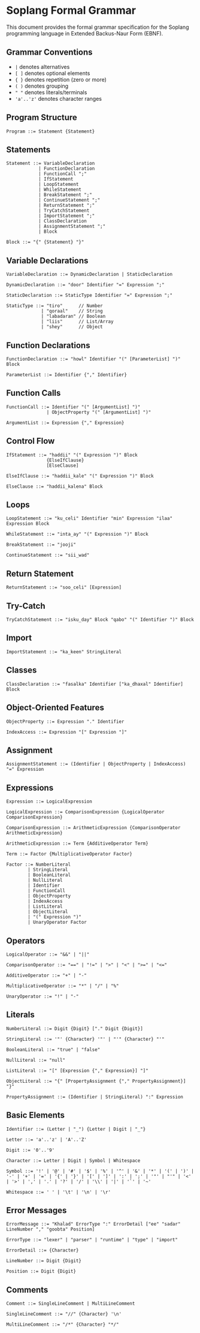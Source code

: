 # Soplang Formal Grammar

This document provides the formal grammar specification for the Soplang programming language in Extended Backus-Naur Form (EBNF).

## Grammar Conventions

- `|` denotes alternatives
- `[ ]` denotes optional elements
- `{ }` denotes repetition (zero or more)
- `( )` denotes grouping
- `" "` denotes literals/terminals
- `'a'..'z'` denotes character ranges

## Program Structure

```ebnf
Program ::= Statement {Statement}
```

## Statements

```ebnf
Statement ::= VariableDeclaration
            | FunctionDeclaration
            | FunctionCall ";"
            | IfStatement
            | LoopStatement
            | WhileStatement
            | BreakStatement ";"
            | ContinueStatement ";"
            | ReturnStatement ";"
            | TryCatchStatement
            | ImportStatement ";"
            | ClassDeclaration
            | AssignmentStatement ";"
            | Block

Block ::= "{" {Statement} "}"
```

## Variable Declarations

```ebnf
VariableDeclaration ::= DynamicDeclaration | StaticDeclaration

DynamicDeclaration ::= "door" Identifier "=" Expression ";"

StaticDeclaration ::= StaticType Identifier "=" Expression ";"

StaticType ::= "tiro"      // Number
             | "qoraal"    // String
             | "labadaran" // Boolean
             | "liis"      // List/Array
             | "shey"      // Object
```

## Function Declarations

```ebnf
FunctionDeclaration ::= "howl" Identifier "(" [ParameterList] ")" Block

ParameterList ::= Identifier {"," Identifier}
```

## Function Calls

```ebnf
FunctionCall ::= Identifier "(" [ArgumentList] ")"
               | ObjectProperty "(" [ArgumentList] ")"

ArgumentList ::= Expression {"," Expression}
```

## Control Flow

```ebnf
IfStatement ::= "haddii" "(" Expression ")" Block
               {ElseIfClause}
               [ElseClause]

ElseIfClause ::= "haddii_kale" "(" Expression ")" Block

ElseClause ::= "haddii_kalena" Block
```

## Loops

```ebnf
LoopStatement ::= "ku_celi" Identifier "min" Expression "ilaa" Expression Block

WhileStatement ::= "inta_ay" "(" Expression ")" Block

BreakStatement ::= "jooji"

ContinueStatement ::= "sii_wad"
```

## Return Statement

```ebnf
ReturnStatement ::= "soo_celi" [Expression]
```

## Try-Catch

```ebnf
TryCatchStatement ::= "isku_day" Block "qabo" "(" Identifier ")" Block
```

## Import

```ebnf
ImportStatement ::= "ka_keen" StringLiteral
```

## Classes

```ebnf
ClassDeclaration ::= "fasalka" Identifier ["ka_dhaxal" Identifier] Block
```

## Object-Oriented Features

```ebnf
ObjectProperty ::= Expression "." Identifier

IndexAccess ::= Expression "[" Expression "]"
```

## Assignment

```ebnf
AssignmentStatement ::= (Identifier | ObjectProperty | IndexAccess) "=" Expression
```

## Expressions

```ebnf
Expression ::= LogicalExpression

LogicalExpression ::= ComparisonExpression {LogicalOperator ComparisonExpression}

ComparisonExpression ::= ArithmeticExpression {ComparisonOperator ArithmeticExpression}

ArithmeticExpression ::= Term {AdditiveOperator Term}

Term ::= Factor {MultiplicativeOperator Factor}

Factor ::= NumberLiteral
        | StringLiteral
        | BooleanLiteral
        | NullLiteral
        | Identifier
        | FunctionCall
        | ObjectProperty
        | IndexAccess
        | ListLiteral
        | ObjectLiteral
        | "(" Expression ")"
        | UnaryOperator Factor
```

## Operators

```ebnf
LogicalOperator ::= "&&" | "||"

ComparisonOperator ::= "==" | "!=" | ">" | "<" | ">=" | "<="

AdditiveOperator ::= "+" | "-"

MultiplicativeOperator ::= "*" | "/" | "%"

UnaryOperator ::= "!" | "-"
```

## Literals

```ebnf
NumberLiteral ::= Digit {Digit} ["." Digit {Digit}]

StringLiteral ::= '"' {Character} '"' | "'" {Character} "'"

BooleanLiteral ::= "true" | "false"

NullLiteral ::= "null"

ListLiteral ::= "[" [Expression {"," Expression}] "]"

ObjectLiteral ::= "{" [PropertyAssignment {"," PropertyAssignment}] "}"

PropertyAssignment ::= (Identifier | StringLiteral) ":" Expression
```

## Basic Elements

```ebnf
Identifier ::= (Letter | "_") {Letter | Digit | "_"}

Letter ::= 'a'..'z' | 'A'..'Z'

Digit ::= '0'..'9'

Character ::= Letter | Digit | Symbol | Whitespace

Symbol ::= '!' | '@' | '#' | '$' | '%' | '^' | '&' | '*' | '(' | ')' | '-' | '+' | '=' | '{' | '}' | '[' | ']' | ':' | ';' | '"' | "'" | '<' | '>' | ',' | '.' | '?' | '/' | '\\' | '|' | '`' | '~'

Whitespace ::= ' ' | '\t' | '\n' | '\r'
```

## Error Messages

```ebnf
ErrorMessage ::= "Khalad" ErrorType ":" ErrorDetail ["ee" "sadar" LineNumber "," "goobta" Position]

ErrorType ::= "lexer" | "parser" | "runtime" | "type" | "import"

ErrorDetail ::= {Character}

LineNumber ::= Digit {Digit}

Position ::= Digit {Digit}
```

## Comments

```ebnf
Comment ::= SingleLineComment | MultiLineComment

SingleLineComment ::= "//" {Character} '\n'

MultiLineComment ::= "/*" {Character} "*/"
```
